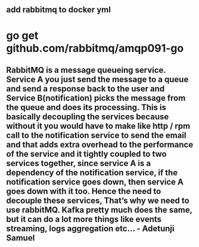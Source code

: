## add rabbitmq to docker yml

# go get github.com/rabbitmq/amqp091-go

## RabbitMQ is a message queueing service. Service A you just send the message to a queue and send a response back to the user and Service B(notification) picks the message from the queue and does its processing. This is basically decoupling the services because without it you would have to make like http / rpm call to the notification service to send the email and that adds extra overhead to the performance of the service and it tightly coupled to two services together, since service A is a dependency of the notification service, if the notification service goes down, then service A goes down with it too. Hence the need to decouple these services, That’s why we need to use rabbitMQ. Kafka pretty much does the same, but it can do a lot more things like events streaming, logs aggregation etc… - Adetunji Samuel
